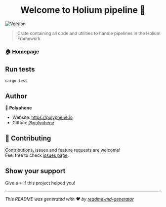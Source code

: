 <h1 align="center">Welcome to Holium pipeline 👋</h1>
<p>
  <img alt="Version" src="https://img.shields.io/badge/version-0.1.0-blue.svg?cacheSeconds=2592000" />
</p>

> Crate containing all code and utilities to handle pipelines in the Holium Framework

### 🏠 [Homepage](https://holium.org/)

## Run tests

```sh
cargo test
```

## Author

👤 **Polyphene**

* Website: https://polyphene.io
* Github: [@polyphene](https://github.com/polyphene)

## 🤝 Contributing

Contributions, issues and feature requests are welcome!<br />Feel free to check [issues page](https://github.com/polyphene/holium/issues). 

## Show your support

Give a ⭐️ if this project helped you!

***
_This README was generated with ❤️ by [readme-md-generator](https://github.com/kefranabg/readme-md-generator)_